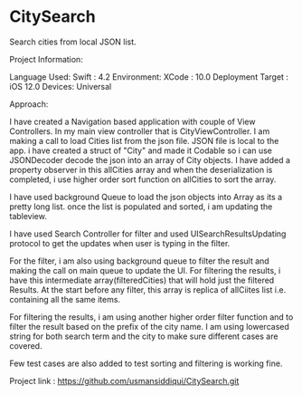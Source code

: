 # CitySearch
Search cities from local JSON list.


Project Information:

Language Used: Swift : 4.2
Environment: XCode : 10.0
Deployment Target : iOS 12.0
Devices: Universal


Approach:

I have created a Navigation based application with couple of View Controllers. In my main view controller that is CityViewController. I am making a call to load Cities list from the json file. JSON file is local to the app. i have created a struct of "City" and made it Codable so i can use JSONDecoder decode the json into an array of City objects. I have added a property observer in this allCities array and when the deserialization is completed, i use higher order sort function on allCities to sort the array.

I have used background Queue to load the json objects into Array as its a pretty long list. once the list is populated and sorted, i am updating the tableview.

I have used Search Controller for filter and used UISearchResultsUpdating protocol to get the updates when user is typing in the filter.

For the filter, i am also using background queue to filter the result and making the call on main queue to update the UI. For filtering the results, i have this intermediate array(filteredCities) that will hold just the filtered Results. At the start before any filter, this array is replica of allCiites list i.e. containing all the same items.

For filtering the results, i am using another higher order filter function and to filter the result based on the prefix of the city name. I am using lowercased string for both search term and the city to make sure different cases are covered.

Few test cases are also added to test sorting and filtering is working fine.

Project link :
https://github.com/usmansiddiqui/CitySearch.git


